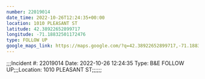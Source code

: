 ```yaml
---
number: 22019014
date_time: 2022-10-26T12:24:35+00:00
location: 1010 PLEASANT ST
latitude: 42.38922652899717
longitude: -71.18832501172476
type: FOLLOW UP
google_maps_link: https://maps.google.com/?q=42.38922652899717,-71.18832501172476
---
```


;;;Incident #: 22019014   Date: 2022-10-26 12:24:35   Type: B&E FOLLOW UP;;;Location: 1010 PLEASANT ST;;;;;;
